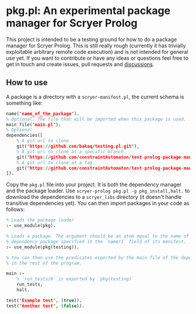 # pkg.pl: An experimental package manager for Scryer Prolog

This project is intended to be a testing ground for how to do a package manager
for Scryer Prolog. This is still really rough (currently it has trivially
exploitable arbitrary remote code execution) and is not intended for general
use yet. If you want to contribute or have any ideas or questions feel free to
get in touch and create issues, pull requests and
[discussions](https://github.com/bakaq/pkg.pl/discussions).

## How to use

A package is a directory with a `scryer-manifest.pl`, the current schema is something like:

```prolog
name("name_of_the_package").
% Optional. The file that will be imported when this package is used.
main_file("main.pl").
% Optional
dependencies([
    % A git url to clone
    git("https://github.com/bakaq/testing.pl.git"),
    % A git url to clone at a specific branch
    git("https://github.com/constraintAutomaton/test-prolog-package-manager.git", branch("branch")),
    % A git url to clone at a tag
    git("https://github.com/constraintAutomaton/test-prolog-package-manager.git", tag("tag"))
]).
```

Copy the `pkg.pl` file into your project. It is both the dependency manager and
the package loader. Use `scryer-prolog pkg.pl -g pkg_install,halt.` to download
the dependencies to a `scryer_libs` directory (it doesn't handle transitive
dependencies yet). You can then import packages in your code as follows:

```prolog
% Loads the package loader
:- use_module(pkg).

% Loads a package. The argument should be an atom equal to the name of the
% dependency package specified in the `name/1` field of its manifest.
:- use_module(pkg(testing)).

% You can then use the predicates exported by the main file of the dependency
% in the rest of the program.

main :-
    % `run_tests/0` is exported by `pkg(testing)`
    run_tests,
    halt.

test("Example test", (true)).
test("Another test", (false)).
```
